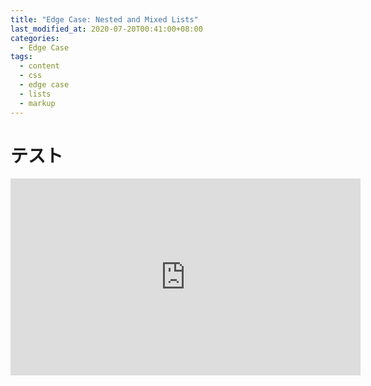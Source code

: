 ```yaml
---
title: "Edge Case: Nested and Mixed Lists"
last_modified_at: 2020-07-20T00:41:00+08:00
categories:
  - Edge Case
tags:
  - content
  - css
  - edge case
  - lists
  - markup
---
```


# テスト
<iframe width="560" height="315" src="https://www.youtube.com/embed/IrlEdluxIOA" frameborder="0" allow="accelerometer; autoplay; encrypted-media; gyroscope; picture-in-picture" allowfullscreen></iframe>

